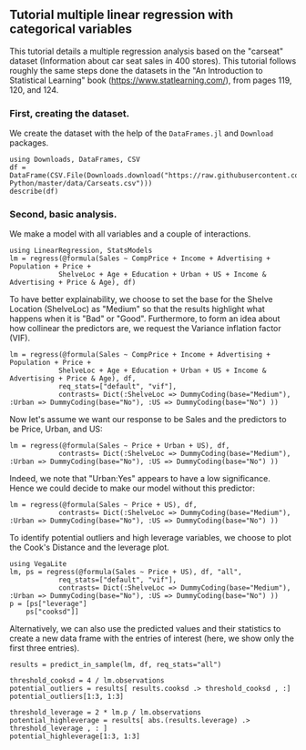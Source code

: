 ## Tutorial multiple linear regression with categorical variables

This tutorial details a multiple regression analysis based on the "carseat" dataset (Information about car seat sales in 400 stores). This tutorial follows roughly the same steps done the datasets in the "An Introduction to Statistical Learning" book (https://www.statlearning.com/), from pages 119, 120, and 124.

### First, creating the dataset.

We create the dataset with the help of the `DataFrames.jl` and `Download` packages.

```@example multi1
using Downloads, DataFrames, CSV
df = DataFrame(CSV.File(Downloads.download("https://raw.githubusercontent.com/Kulbear/ISLR-Python/master/data/Carseats.csv")))
describe(df)
```

### Second, basic analysis.
We make a model with all variables and a couple of interactions.

```@example multi1
using LinearRegression, StatsModels
lm = regress(@formula(Sales ~ CompPrice + Income + Advertising + Population + Price + 
            ShelveLoc + Age + Education + Urban + US + Income & Advertising + Price & Age), df)
```

To have better explainability, we choose to set the base for the Shelve Location (ShelveLoc) as "Medium" so that the results highlight what happens when it is "Bad" or "Good". Furthermore, to form an idea about how collinear the predictors are, we request the Variance inflation factor (VIF).

```@example multi1
lm = regress(@formula(Sales ~ CompPrice + Income + Advertising + Population + Price + 
            ShelveLoc + Age + Education + Urban + US + Income & Advertising + Price & Age), df, 
            req_stats=["default", "vif"],
            contrasts= Dict(:ShelveLoc => DummyCoding(base="Medium"), :Urban => DummyCoding(base="No"), :US => DummyCoding(base="No") ))
```

Now let's assume we want our response to be Sales and the predictors to be Price, Urban, and US:

```@example multi1
lm = regress(@formula(Sales ~ Price + Urban + US), df,
            contrasts= Dict(:ShelveLoc => DummyCoding(base="Medium"), :Urban => DummyCoding(base="No"), :US => DummyCoding(base="No") ))
```

Indeed, we note that "Urban:Yes" appears to have a low significance. Hence we could decide to make our model without this predictor:
```@example multi1
lm = regress(@formula(Sales ~ Price + US), df,
            contrasts= Dict(:ShelveLoc => DummyCoding(base="Medium"), :Urban => DummyCoding(base="No"), :US => DummyCoding(base="No") ))
```

To identify potential outliers and high leverage variables, we choose to plot the Cook's Distance and the leverage plot.

```@example multi1
using VegaLite
lm, ps = regress(@formula(Sales ~ Price + US), df, "all", 
            req_stats=["default", "vif"],
            contrasts= Dict(:ShelveLoc => DummyCoding(base="Medium"), :Urban => DummyCoding(base="No"), :US => DummyCoding(base="No") )) 
p = [ps["leverage"]
    ps["cooksd"]]
```

Alternatively, we can also use the predicted values and their statistics to create a new data frame with the entries of interest (here, we show only the first three entries).

```@example multi1
results = predict_in_sample(lm, df, req_stats="all")

threshold_cooksd = 4 / lm.observations
potential_outliers = results[ results.cooksd .> threshold_cooksd , :]
potential_outliers[1:3, 1:3]
```

```@example multi1
threshold_leverage = 2 * lm.p / lm.observations
potential_highleverage = results[ abs.(results.leverage) .> threshold_leverage , : ]
potential_highleverage[1:3, 1:3]
```
